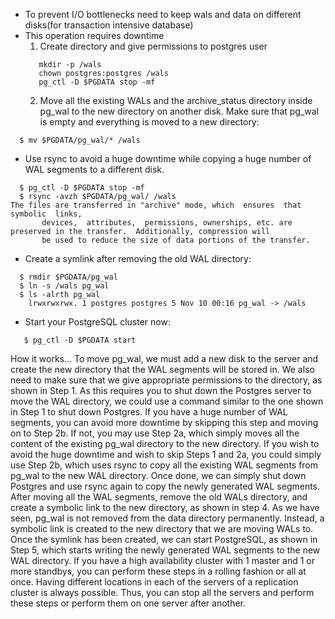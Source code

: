 - To prevent I/O bottlenecks need to keep wals and data on different
  disks(for transaction intensive database)
- This operation requires downtime
   1) Create directory and give permissions to postgres user
  ```
     mkdir -p /wals
     chown postgres:postgres /wals
     pg_ctl -D $PGDATA stop -mf
  ```
  2) Move all the existing WALs and the archive_status directory inside pg_wal
     to the new directory on another disk. Make sure that pg_wal is empty and everything is moved
     to a new directory:
```
  $ mv $PGDATA/pg_wal/* /wals
```
- Use rsync to avoid a huge downtime while copying a huge number of WAL segments to a different disk.
```
  $ pg_ctl -D $PGDATA stop -mf
  $ rsync -avzh $PGDATA/pg_wal/ /wals
The files are transferred in "archive" mode, which  ensures  that  symbolic  links,
       devices,  attributes,  permissions, ownerships, etc. are preserved in the transfer.  Additionally, compression will
       be used to reduce the size of data portions of the transfer.

``` 
- Create a symlink after removing the old WAL directory:
```
  $ rmdir $PGDATA/pg_wal
  $ ln -s /wals pg_wal
  $ ls -alrth pg_wal
    lrwxrwxrwx. 1 postgres postgres 5 Nov 10 00:16 pg_wal -> /wals
```
- Start your PostgreSQL cluster now:
```
   $ pg_ctl -D $PGDATA start
```

How it works...
To move pg_wal, we must add a new disk to the server and create the new directory that
the WAL segments will be stored in. We also need to make sure that we give appropriate
permissions to the directory, as shown in Step 1. As this requires you to shut down the
Postgres server to move the WAL directory, we could use a command similar to the one
shown in Step 1 to shut down Postgres.
If you have a huge number of WAL segments, you can avoid more downtime by skipping
this step and moving on to Step 2b. If not, you may use Step 2a, which simply moves all the
content of the existing pg_wal directory to the new directory.
If you wish to avoid the huge downtime and wish to skip Steps 1 and 2a, you could simply
use Step 2b, which uses rsync to copy all the existing WAL segments from pg_wal to the
new WAL directory. Once done, we can simply shut down Postgres and use rsync again to
copy the newly generated WAL segments. After moving all the WAL segments, remove the
old WALs directory, and create a symbolic link to the new directory, as shown in step 4.
As we have seen, pg_wal is not removed from the data directory permanently. Instead, a
symbolic link is created to the new directory that we are moving WALs to. Once the
symlink has been created, we can start PostgreSQL, as shown in Step 5, which starts writing
the newly generated WAL segments to the new WAL directory.
If you have a high availability cluster with 1 master and 1 or more standbys, you can
perform these steps in a rolling fashion or all at once. Having different locations in each of
the servers of a replication cluster is always possible. Thus, you can stop all the servers and
perform these steps or perform them on one server after another.
